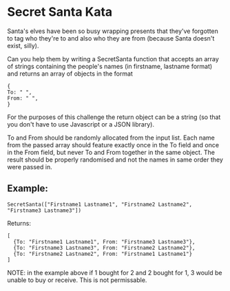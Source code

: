 # Secret Santa Kata

Santa's elves have been so busy wrapping presents that they've forgotten to tag
who they're to and also who they are from (because Santa doesn't exist, silly).

Can you help them by writing a SecretSanta function that accepts an array of
strings containing the people's names (in firstname, lastname format) and
returns an array of objects in the format

```
{
To: " ",
From: " ",
}
```

For the purposes of this challenge the return object can be a string (so that
you don't have to use Javascript or a JSON library).

To and From should be randomly allocated from the input list. Each name from
the passed array should feature exactly once in the To field and once in the
From field, but never To and From together in the same object. The result
should be properly randomised and not the names in same order they were passed
in.

## Example:

```
SecretSanta(["Firstname1 Lastname1", "Firstname2 Lastname2", "Firstname3 Lastname3"])
```

Returns:

```
[
  {To: "Firstname1 Lastname1", From: "Firstname3 Lastname3"},
  {To: "Firstname3 Lastname3", From: "Firstname2 Lastname2"}, 
  {To: "Firstname2 Lastname2", From: "Firstname1 Lastname1"}
]
```

NOTE: in the example above if 1 bought for 2 and 2 bought for 1, 3 would be
unable to buy or receive. This is not permissable.

